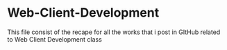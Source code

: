 # Web-Client-Development
This file consist of the recape for all the works that i post in GItHub related to Web Client Development class
